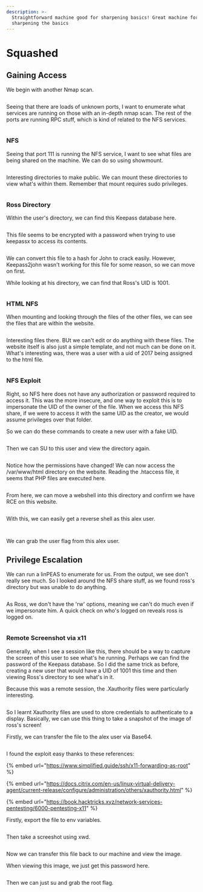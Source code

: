 ```yaml
---
description: >-
  Straightforward machine good for sharpening basics! Great machine for
  sharpening the basics
---
```


# Squashed

## Gaining Access

We begin with another Nmap scan.

<figure><img src="../../../.gitbook/assets/image (17).png" alt=""><figcaption></figcaption></figure>

Seeing that there are loads of unknown ports, I want to enumerate what services are running on those with an in-depth nmap scan. The rest of the ports are running RPC stuff, which is kind of related to the NFS services.

<figure><img src="../../../.gitbook/assets/image (4).png" alt=""><figcaption></figcaption></figure>

### NFS

Seeing that port 111 is running the NFS service, I want to see what files are being shared on the machine. We can do so using showmount.

<figure><img src="../../../.gitbook/assets/image.png" alt=""><figcaption></figcaption></figure>

Interesting directories to make public. We can mount these directories to view what's within them. Remember that mount requires sudo privileges.

<figure><img src="../../../.gitbook/assets/image (18).png" alt=""><figcaption></figcaption></figure>

### Ross Directory

Within the user's directory, we can find this Keepass database here.

<figure><img src="../../../.gitbook/assets/image (5).png" alt=""><figcaption></figcaption></figure>

This file seems to be encrypted with a password when trying to use keepassx to access its contents.

<figure><img src="../../../.gitbook/assets/image (30).png" alt=""><figcaption></figcaption></figure>

We can convert this file to a hash for John to crack easily. However, Keepass2john wasn't working for this file for some reason, so we can move on first.

While looking at his directory, we can find that Ross's UID is 1001.

<figure><img src="../../../.gitbook/assets/image (90).png" alt=""><figcaption></figcaption></figure>

### HTML NFS

When mounting and looking through the files of the other files, we can see the files that are within the website.

<figure><img src="../../../.gitbook/assets/image (96).png" alt=""><figcaption></figcaption></figure>

Interesting files there. BUt we can't edit or do anything with these files. The website itself is also just a simple template, and not much can be done on it. What's interesting was, there was a user with a uid of 2017 being assigned to the html file.

<figure><img src="../../../.gitbook/assets/image (92).png" alt=""><figcaption></figcaption></figure>

### NFS Exploit

Right, so NFS here does not have any authorization or password required to access it. This was the more insecure, and one way to exploit this is to impersonate the UID of the owner of the file. When we access this NFS share, if we were to access it with the same UID as the creator, we would assume privileges over that folder.

So we can do these commands to create a new user with a fake UID.

<figure><img src="../../../.gitbook/assets/image (1).png" alt=""><figcaption></figcaption></figure>

Then we can SU to this user and view the directory again.

<figure><img src="../../../.gitbook/assets/image (25).png" alt=""><figcaption></figcaption></figure>

Notice how the permissions have changed! We can now access the /var/www/html directory on the website. Reading the .htaccess file, it seems that PHP files are executed here.

<figure><img src="../../../.gitbook/assets/image (6).png" alt=""><figcaption></figcaption></figure>

From here, we can move a webshell into this directory and confirm we have RCE on this website.&#x20;

<figure><img src="../../../.gitbook/assets/image (28).png" alt=""><figcaption></figcaption></figure>

With this, we can easily get a reverse shell as this alex user.&#x20;

<figure><img src="../../../.gitbook/assets/image (97).png" alt=""><figcaption></figcaption></figure>

<figure><img src="../../../.gitbook/assets/image (2).png" alt=""><figcaption></figcaption></figure>

We can grab the user flag from this alex user.

## Privilege Escalation

We can run a linPEAS to enumerate for us. From the output, we see don't really see much. So I looked around the NFS share stuff, as we found ross's directory but was unable to do anything.

<figure><img src="../../../.gitbook/assets/image (88).png" alt=""><figcaption></figcaption></figure>

As Ross, we don't have the 'rw' options, meaning we can't do much even if we impersonate him. A quick check on who's logged on reveals ross is logged on.

<figure><img src="../../../.gitbook/assets/image (11).png" alt=""><figcaption></figcaption></figure>

### Remote Screenshot via x11

Generally, when I see a session like this, there should be a way to capture the screen of this user to see what's he running. Perhaps we can find the password of the Keepass database. So I did the same trick as before, creating a new user that would have a UID of 1001 this time and then viewing Ross's directory to see what's in it.

Because this was a remote session, the .Xauthority files were particularly interesting.

<figure><img src="../../../.gitbook/assets/image (10).png" alt=""><figcaption></figcaption></figure>

So I learnt Xauthority files are used to store credentials to authenticate to a display. Basically, we can use this thing to take a snapshot of the image of ross's screen!

Firstly, we can transfer the file to the alex user via Base64.&#x20;

<figure><img src="../../../.gitbook/assets/image (20).png" alt=""><figcaption></figcaption></figure>

I found the exploit easy thanks to these references:

{% embed url="https://www.simplified.guide/ssh/x11-forwarding-as-root" %}

{% embed url="https://docs.citrix.com/en-us/linux-virtual-delivery-agent/current-release/configure/administration/others/xauthority.html" %}

{% embed url="https://book.hacktricks.xyz/network-services-pentesting/6000-pentesting-x11" %}

Firstly, export the file to env variables.

<figure><img src="../../../.gitbook/assets/image (7).png" alt=""><figcaption></figcaption></figure>

Then take a screeshot using xwd.

<figure><img src="../../../.gitbook/assets/image (15).png" alt=""><figcaption></figcaption></figure>

Now we can transfer this file back to our machine and view the image.

When viewing this image, we just get this password here.

<figure><img src="../../../.gitbook/assets/image (14).png" alt=""><figcaption></figcaption></figure>

Then we can just su and grab the root flag.

<figure><img src="../../../.gitbook/assets/image (9).png" alt=""><figcaption></figcaption></figure>
